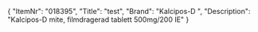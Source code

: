 {
  "ItemNr": "018395",
  "Title": "test",
  "Brand": "Kalcipos-D ",
  "Description": "Kalcipos-D mite, filmdragerad tablett 500mg/200 IE"
}